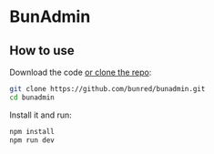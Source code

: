 # BunAdmin

## How to use

Download the code [or clone the repo](https://github.com/bunred/bunadmin):

```sh
git clone https://github.com/bunred/bunadmin.git
cd bunadmin
```

Install it and run:

```sh
npm install
npm run dev
```
